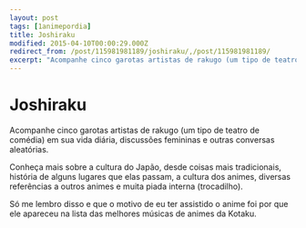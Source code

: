 ```yaml
---
layout: post
tags: [1animepordia]
title: Joshiraku
modified: 2015-04-10T00:00:29.000Z
redirect_from: /post/115981981189/joshiraku/,/post/115981981189/
excerpt: "Acompanhe cinco garotas artistas de rakugo (um tipo de teatro de comédia) em sua vida diária, discussões femininas e outras conversas aleatórias."
---
```


Joshiraku
=========

Acompanhe cinco garotas artistas de rakugo (um tipo de teatro de
comédia) em sua vida diária, discussões femininas e outras conversas
aleatórias.

Conheça mais sobre a cultura do Japão, desde coisas mais tradicionais,
história de alguns lugares que elas passam, a cultura dos animes,
diversas referências a outros animes e muita piada interna (trocadilho).

<!-- more -->

Só me lembro disso e que o motivo de eu ter assistido o anime foi por
que ele apareceu na lista das melhores músicas de animes da Kotaku.


